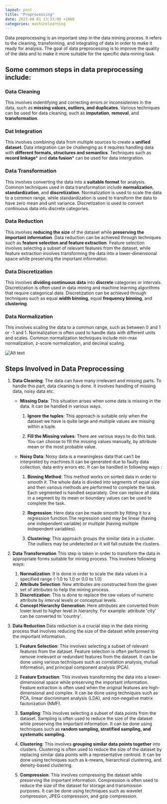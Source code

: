 ```yaml
---
layout: post
title: "Preprocessing"
date: 2023-08-01 13:33:00 +1000
categories: machinelearning
---
```

Data preprocessing is an important step in the data mining process. It refers to the cleaning, transforming, and integrating of data in order to make it ready for analysis. The goal of data preprocessing is to improve the quality of the data and to make it more suitable for the specific data mining task.

## Some common steps in data preprocessing include:
### Data Cleaning
This involves indentifying and correcting errors or inconsistenies in the data, such as **missing values, outliers, and duplicates**. Various techniques can be used for data cleaning, such as **imputation**, **removal**, and **transformation**.
### Dat Integration
This involves combining data from multiple sources to create a **unified dataset**. Data integration can be challenging as it requires handling data with **different formats, structures and semantics**. Techniques such as **record linkage*** and **data fusion*** can be used for data intergration.
### Data Transformation
This involves converting the data into a **suitable format** for analysis. Common techniques used in data transformation include **normalization**, **standardization**, and **discretization**. Normalization is used to scale the data to a common range, while standardization is used to transform the data to have zero mean and unit variance. Discretization is used to convert continuous data into discrete categories.
### Data Reduction
This involves **reducing the size** of the dataset while **preserving the important information**. Data reduction can be achieved through techniques such as **feature selection and feature extraction**. Feature selection involves selecting a subset of relevant features from the dataset, while feature extraction involves transforming the data into a lower-dimensional space while preserving the important information.

### Data Discretization
This involves **dividing continuous data** into **discrete** categories or intervals. Discretization is often used in data mining and machine learning algorithms that require categorical data. Discretization can be achieved through techniques such as equal **width binning**, equal **frequency binning**, and **clustering**.

### Data Normalization
This involves scaling the data to a common range, such as between 0 and 1 or -1 and 1. Normalization is often used to handle data with different units and scales. Common normalization techniques include min-max normalization, z-score normalization, and decimal scaling.

![Alt text](image.png)

## Steps Involved in Data Preprocessing
1. **Data Cleaning**:
The data can have many irrelevant and missing parts. To handle this part, data cleaning is done. It involves handling of missing data, noisy data etc.

   * **Missing Data**: 
This situation arises when some data is missing in the data. It can be handled in various ways.


     1. **Ignore the tuples**:
  This approach is suitable only when the dataset we have is quite large and multiple values are missing within a tuple. 
   
     1. **Fill the Missing values**: 
  There are various ways to do this task. You can choose to fill the missing values manually, by attribute mean or the most probable value. 
 
   * **Noisy Data**:
Noisy data is a meaningless data that can’t be interpreted by machines.It can be generated due to faulty data collection, data entry errors etc. It can be handled in following ways : 
     1. **Binning Method**: 
  This method works on sorted data in order to smooth it. The whole data is divided into segments of equal size and then various methods are performed to complete the task. Each segmented is handled separately. One can replace all data in a segment by its mean or boundary values can be used to complete the task. 
   
     1. **Regression**: 
  Here data can be made smooth by fitting it to a regression function.The regression used may be linear (having one independent variable) or multiple (having multiple independent variables). 
   
     1. **Clustering**: 
  This approach groups the similar data in a cluster. The outliers may be undetected or it will fall outside the clusters.
1. **Data Transformation** This step is taken in order to transform the data in appropriate forms suitable for mining process. This involves following ways:
   1. **Normalization**: It is done in order to scale the data values in a specified range (-1.0 to 1.0 or 0.0 to 1.0)
   2. **Attribute Selection**:  New attributes are constructed from the given set of attributes to help the mining process.
   3. **Discretization**: This is done to replace the raw values of numeric attribute by interval levels or conceptual levels.
   4. **Concept Hierarchy Generation**: Here attributes are converted from lower level to higher level in hierarchy. For example: attribute 'city' can be converted to 'country'.

2. **Data Reduction**
Data reduction is a crucial step in the data mining process that involves reducing the size of the dataset while preserving the important information.

   1. **Feature Selection**: This involves selecting a subset of relevant features from the dataset. Feature selection is often performed to remove irrelevant or redundant features from the dataset. It can be done using various techniques such as correlation analysis, mutual information, and principal component analysis (PCA).

    2. **Feature Extraction**: This involves transforming the data into a lower-dimensional space while preserving the important information. Feature extraction is often used when the original features are high-dimensional and complex. It can be done using techniques such as PCA, linear discriminant analysis (LDA), and non-negative matrix factorization (NMF).

    3. **Sampling**: This involves selecting a subset of data points from the dataset. Sampling is often used to reduce the size of the dataset while preserving the important information. It can be done using techniques such as **random sampling, stratified sampling, and systematic sampling**.

   2. **Clustering**: This involves **grouping similar data points together** into clusters. Clustering is often used to reduce the size of the dataset by replacing similar data points with a representative centroid. It can be done using techniques such as k-means, hierarchical clustering, and density-based clustering.

    4. **Compression**: This involves compressing the dataset while preserving the important information. Compression is often used to reduce the size of the dataset for storage and transmission purposes. It can be done using techniques such as wavelet compression, JPEG compression, and gzip compression.